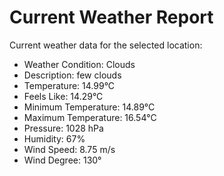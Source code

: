 # Current Weather Report
Current weather data for the selected location:
- Weather Condition: Clouds
- Description: few clouds
- Temperature: 14.99°C
- Feels Like: 14.29°C
- Minimum Temperature: 14.89°C
- Maximum Temperature: 16.54°C
- Pressure: 1028 hPa
- Humidity: 67%
- Wind Speed: 8.75 m/s
- Wind Degree: 130°
